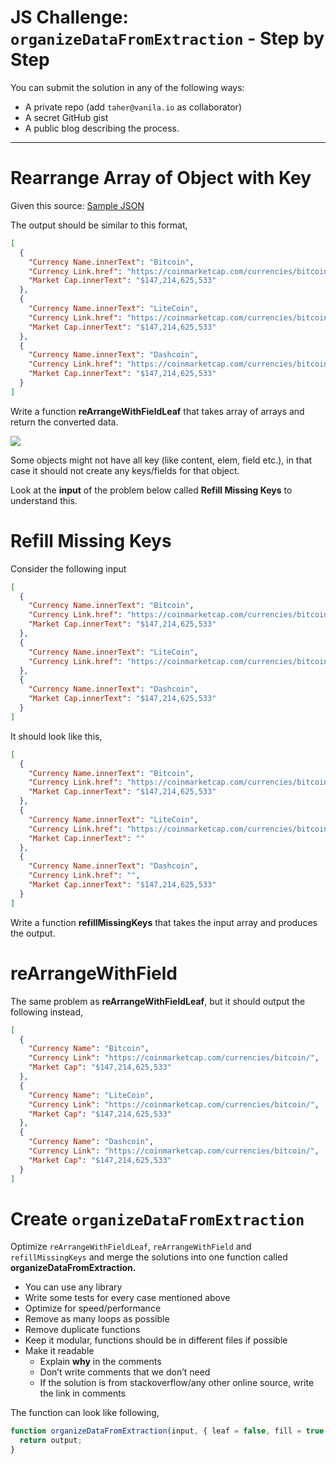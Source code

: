 # JS Challenge: `organizeDataFromExtraction` - Step by Step

You can submit the solution in any of the following ways:

- A private repo (add `taher@vanila.io` as collaborator)
- A secret GitHub gist
- A public blog describing the process.

---

# Rearrange Array of Object with Key

Given this source: [Sample JSON](sample.json)

The output should be similar to this format,

```json
[
  {
    "Currency Name.innerText": "Bitcoin",
    "Currency Link.href": "https://coinmarketcap.com/currencies/bitcoin/",
    "Market Cap.innerText": "$147,214,625,533"
  },
  {
    "Currency Name.innerText": "LiteCoin",
    "Currency Link.href": "https://coinmarketcap.com/currencies/bitcoin/",
    "Market Cap.innerText": "$147,214,625,533"
  },
  {
    "Currency Name.innerText": "Dashcoin",
    "Currency Link.href": "https://coinmarketcap.com/currencies/bitcoin/",
    "Market Cap.innerText": "$147,214,625,533"
  }
]
```

Write a function **reArrangeWithFieldLeaf** that takes array of arrays and return the converted data.

![](https://paper-attachments.dropbox.com/s_A93CEE5B394E4BA540D89B6FF099C7207447A9EF7CD1A0433A7D2E17899928FB_1560531008649_image.png)

Some objects might not have all key (like content, elem, field etc.), in that case it should not create any keys/fields for that object.

Look at the **input** of the problem below called **Refill Missing Keys** to understand this.

# Refill Missing Keys

Consider the following input

```json
[
  {
    "Currency Name.innerText": "Bitcoin",
    "Currency Link.href": "https://coinmarketcap.com/currencies/bitcoin/",
    "Market Cap.innerText": "$147,214,625,533"
  },
  {
    "Currency Name.innerText": "LiteCoin",
    "Currency Link.href": "https://coinmarketcap.com/currencies/bitcoin/"
  },
  {
    "Currency Name.innerText": "Dashcoin",
    "Market Cap.innerText": "$147,214,625,533"
  }
]
```

It should look like this,

```json
[
  {
    "Currency Name.innerText": "Bitcoin",
    "Currency Link.href": "https://coinmarketcap.com/currencies/bitcoin/",
    "Market Cap.innerText": "$147,214,625,533"
  },
  {
    "Currency Name.innerText": "LiteCoin",
    "Currency Link.href": "https://coinmarketcap.com/currencies/bitcoin/",
    "Market Cap.innerText": ""
  },
  {
    "Currency Name.innerText": "Dashcoin",
    "Currency Link.href": "",
    "Market Cap.innerText": "$147,214,625,533"
  }
]
```

Write a function **refillMissingKeys** that takes the input array and produces the output.

# reArrangeWithField

The same problem as **reArrangeWithFieldLeaf**, but it should output the following instead,

```json
[
  {
    "Currency Name": "Bitcoin",
    "Currency Link": "https://coinmarketcap.com/currencies/bitcoin/",
    "Market Cap": "$147,214,625,533"
  },
  {
    "Currency Name": "LiteCoin",
    "Currency Link": "https://coinmarketcap.com/currencies/bitcoin/",
    "Market Cap": "$147,214,625,533"
  },
  {
    "Currency Name": "Dashcoin",
    "Currency Link": "https://coinmarketcap.com/currencies/bitcoin/",
    "Market Cap": "$147,214,625,533"
  }
]
```

# Create `organizeDataFromExtraction`

Optimize `reArrangeWithFieldLeaf`, `reArrangeWithField` and `refillMissingKeys` and merge the solutions into one function called **organizeDataFromExtraction.**

- You can use any library
- Write some tests for every case mentioned above
- Optimize for speed/performance
- Remove as many loops as possible
- Remove duplicate functions
- Keep it modular, functions should be in different files if possible
- Make it readable
  - Explain **why** in the comments
  - Don’t write comments that we don’t need
  - If the solution is from stackoverflow/any other online source, write the link in comments

The function can look like following,

```js
function organizeDataFromExtraction(input, { leaf = false, fill = true }) {
  return output;
}
```
